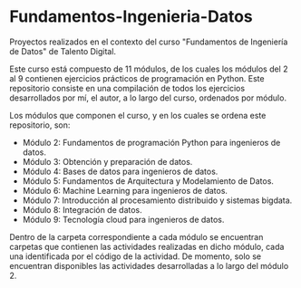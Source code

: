 # Fundamentos-Ingenieria-Datos
Proyectos realizados en el contexto del curso "Fundamentos de Ingeniería de Datos" de Talento Digital.

Este curso está compuesto de 11 módulos, de los cuales los módulos del 2 al 9 contienen ejercicios prácticos de programación en Python. Este repositorio consiste en una compilación de todos los ejercicios desarrollados por mí, el autor, a lo largo del curso, ordenados por módulo.

Los módulos que componen el curso, y en los cuales se ordena este repositorio, son:
- Módulo 2: Fundamentos de programación Python para ingenieros de datos.
- Módulo 3: Obtención y preparación de datos.
- Módulo 4: Bases de datos para ingenieros de datos.
- Módulo 5: Fundamentos de Arquitectura y Modelamiento de Datos.
- Módulo 6: Machine Learning para ingenieros de datos.
- Módulo 7: Introducción al procesamiento distribuido y sistemas bigdata.
- Módulo 8: Integración de datos.
- Módulo 9: Tecnología cloud para ingenieros de datos.

Dentro de la carpeta correspondiente a cada módulo se encuentran carpetas que contienen las actividades realizadas en dicho módulo, cada una identificada por el código de la actividad. De momento, solo se encuentran disponibles las actividades desarrolladas a lo largo del módulo 2.
